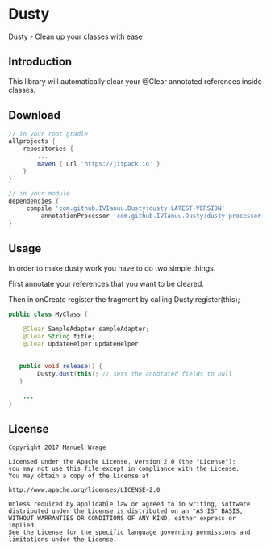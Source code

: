 # Dusty
Dusty - Clean up your classes with ease

## Introduction
This library will automatically clear your @Clear annotated references inside classes.

## Download
```groovy
// in your root gradle
allprojects {
	repositories {
		...
		maven { url 'https://jitpack.io' }
	}
}
```

```groovy
// in your module
dependencies {
	 compile 'com.github.IVIanuu.Dusty:dusty:LATEST-VERSION'
         annotationProcessor 'com.github.IVIanuu.Dusty:dusty-processor:LATEST-VERSION'
}
```
## Usage

In order to make dusty work you have to do two simple things.

First annotate your references that you want to be cleared.

Then in onCreate register the fragment by calling Dusty.register(this);

```java
public class MyClass {

    @Clear SampleAdapter sampleAdapter;
    @Clear String title;
    @Clear UpdateHelper updateHelper
    
   
   public void release() {
        Dusty.dust(this); // sets the annotated fields to null
   }
    
    ...
}
```

## License

```
Copyright 2017 Manuel Wrage

Licensed under the Apache License, Version 2.0 (the "License");
you may not use this file except in compliance with the License.
You may obtain a copy of the License at
 
http://www.apache.org/licenses/LICENSE-2.0

Unless required by applicable law or agreed to in writing, software
distributed under the License is distributed on an "AS IS" BASIS,
WITHOUT WARRANTIES OR CONDITIONS OF ANY KIND, either express or implied.
See the License for the specific language governing permissions and
limitations under the License.
```
